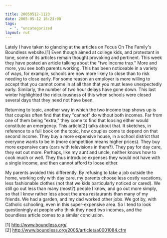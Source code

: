 ```yaml
---

title: 20050512-1123
date: 2005-05-12 16:23:00
tags:
  - ", "uncategorized
layout: rut
---
```


<p>Lately I have taken to glancing at the articles on Focus On The
Family's Boundless website.[1] Even though aimed at college kids,
and protestant in tone, some of its articles remain thought provoking
and pertinent.  This week they have posted an article talking about
the "two income trap."  More and more, you see both parents working.
This has been noticeable in a variety of ways, for example, schools
are now more likely to close than to risk needing to close early.
For some reason an employer is more willing to accept that you
cannot come in at all than that you must leave unexpectedly early.
Similarly, the number of two hour delays have gone down.  This last
winter highlighted the ridiculousness of this when schools were
closed several days that they need not have been.</p>

<p>Returning to topic, another way in which the two income trap
shows up is that couples often find that they "cannot" do without
both incomes.  Far from one of them being "extra," they come to find
that loosing either would constitute an emergency.  This article[2]
talks about that.  It sketches, in reference to a full book on the
topic, how couples come to depend on that second income.  They buy
a more expensive house, in a school district that everyone wants
to be in (more competition means higher prices).  They buy more
expensive cars (cars with televisions in them&#x203d;).  They pay
for day care, they eat out more.  Perhaps, like my aunt and uncle,
neither knows how to cook much or well.  They thus introduce expenses
they would not have with a single income, and then cannot afford
to loose either.</p>

<p>My parents avoided this differently.  By refusing to take a job
outside the home, working only with day care, my parents choose
less costly vacations, less fashionable clothes (not that we kids
particularly noticed or cared).  We still go out less than many
(most?) people I know, and go out more simply, so that I know
rather less about the area restaurants than many of my friends.
We had a garden, and my dad worked other jobs.  We got by, with
Catholic schooling, even in this super-expensive area.  So I tend
to look questioningly at people who think they need two incomes,
and the boundless article comes to a similar conclusion.</p>

[1] http://www.boundless.org/ <br  />
[2] http://www.boundless.org/2005/articles/a0001084.cfm

